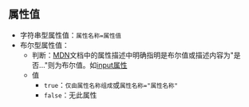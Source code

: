 ## 属性值
* 字符串型属性值：`属性名称=属性值`
* 布尔型属性值：
    * 判断：[MDN](https://developer.mozilla.org/zh-CN/docs/Web/HTML)文档中的属性描述中明确指明是布尔值或描述内容为"是否..."则为布尔值。如[input属性](https://developer.mozilla.org/zh-CN/docs/Web/HTML/Element/input%20#%E5%B1%9E%E6%80%A7)
    * 值
        * `true`：`仅由属性名称组成`或`属性名称="属性名称"`
        * `false`：无此属性
